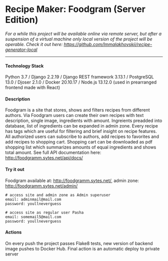 # Recipe Maker: Foodgram (Server Edition) #
*For a while this project will be available online via remote server, but after a suspension of a virtual machine only local version of the project will be operable. Check it out here: https://github.com/Immalakhovskii/recipe-generator-local*

---
#### Technology Stack ####
Python 3.7 / Django 2.2.19 / Django REST framework 3.13.1 / PostgreSQL 13.0 / Djoser 2.1.0 / Docker 20.10.17 / Node.js 13.12.0 (used in prearranged frontend made with React)
#### Description ####
Foodgram is a site that stores, shows and filters recipes from different authors. Via Foodgram users can create their own recipes with text description, single image, ingredients with amount. Ingreients preadded into database, list of ingredients can be expanded in admin zone. Every recipe has tags which are useful for filtering and brief insight on recipe features. All authorized users can subscribe to authors, add recipes to favorites and add recipes to shopping cart. Shopping cart can be downloaded as pdf shopping list which summarizes amounts of equal ingredients and shows total amount. See full API documentation here: http://foodgramm.sytes.net/api/docs/
#### Try it out ####
Foodgram available at: http://foodgramm.sytes.net/, admin zone: http://foodgramm.sytes.net/admin/   
```
# access site and admin zone as Admin superuser
email: adminmail@mail.com
password: youllneverguess

# access site as regular user Pasha
email: somemail5@mail.com
password: youllneverguess
```
#### Actions ####
On every push the project passes Flake8 tests, new version of backend image pushes to Docker Hub. Final action is an automatic deploy to private server